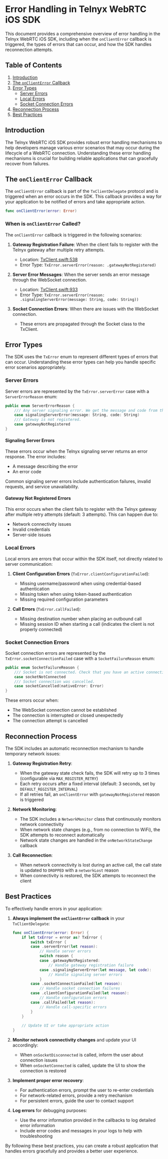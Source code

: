 # Error Handling in Telnyx WebRTC iOS SDK

This document provides a comprehensive overview of error handling in the Telnyx WebRTC iOS SDK, including when the `onClientError` callback is triggered, the types of errors that can occur, and how the SDK handles reconnection attempts.

## Table of Contents

1. [Introduction](#introduction)
2. [The `onClientError` Callback](#the-onclienterror-callback)
3. [Error Types](#error-types)
   - [Server Errors](#server-errors)
   - [Local Errors](#local-errors)
   - [Socket Connection Errors](#socket-connection-errors)
4. [Reconnection Process](#reconnection-process)
5. [Best Practices](#best-practices)

## Introduction

The Telnyx WebRTC iOS SDK provides robust error handling mechanisms to help developers manage various error scenarios that may occur during the lifecycle of a WebRTC connection. Understanding these error handling mechanisms is crucial for building reliable applications that can gracefully recover from failures.

## The `onClientError` Callback

The `onClientError` callback is part of the `TxClientDelegate` protocol and is triggered when an error occurs in the SDK. This callback provides a way for your application to be notified of errors and take appropriate action.

```swift
func onClientError(error: Error)
```

### When is `onClientError` Called?

The `onClientError` callback is triggered in the following scenarios:

1. **Gateway Registration Failure**: When the client fails to register with the Telnyx gateway after multiple retry attempts.
   - Location: [TxClient.swift:538](https://github.com/team-telnyx/telnyx-webrtc-ios/blob/main/TelnyxRTC/Telnyx/TxClient.swift#L538)
   - Error Type: `TxError.serverError(reason: .gatewayNotRegistered)`

2. **Server Error Messages**: When the server sends an error message through the WebSocket connection.
   - Location: [TxClient.swift:933](https://github.com/team-telnyx/telnyx-webrtc-ios/blob/main/TelnyxRTC/Telnyx/TxClient.swift#L933)
   - Error Type: `TxError.serverError(reason: .signalingServerError(message: String, code: String))`

3. **Socket Connection Errors**: When there are issues with the WebSocket connection.
   - These errors are propagated through the Socket class to the TxClient.

## Error Types

The SDK uses the `TxError` enum to represent different types of errors that can occur. Understanding these error types can help you handle specific error scenarios appropriately.

### Server Errors

Server errors are represented by the `TxError.serverError` case with a `ServerErrorReason` enum:

```swift
public enum ServerErrorReason {
    /// Any server signaling error. We get the message and code from the server
    case signalingServerError(message: String, code: String)
    /// Gateway is not registered.
    case gatewayNotRegistered
}
```

#### Signaling Server Errors

These errors occur when the Telnyx signaling server returns an error response. The error includes:
- A message describing the error
- An error code

Common signaling server errors include authentication failures, invalid requests, and service unavailability.

#### Gateway Not Registered Errors

This error occurs when the client fails to register with the Telnyx gateway after multiple retry attempts (default: 3 attempts). This can happen due to:
- Network connectivity issues
- Invalid credentials
- Server-side issues

### Local Errors

Local errors are errors that occur within the SDK itself, not directly related to server communication:

1. **Client Configuration Errors** (`TxError.clientConfigurationFailed`):
   - Missing username/password when using credential-based authentication
   - Missing token when using token-based authentication
   - Missing required configuration parameters

2. **Call Errors** (`TxError.callFailed`):
   - Missing destination number when placing an outbound call
   - Missing session ID when starting a call (indicates the client is not properly connected)

### Socket Connection Errors

Socket connection errors are represented by the `TxError.socketConnectionFailed` case with a `SocketFailureReason` enum:

```swift
public enum SocketFailureReason {
    /// Socket is not connected. Check that you have an active connection.
    case socketNotConnected
    /// Socket connection was cancelled.
    case socketCancelled(nativeError: Error)
}
```

These errors occur when:
- The WebSocket connection cannot be established
- The connection is interrupted or closed unexpectedly
- The connection attempt is cancelled

## Reconnection Process

The SDK includes an automatic reconnection mechanism to handle temporary network issues:

1. **Gateway Registration Retry**:
   - When the gateway state check fails, the SDK will retry up to 3 times (configurable via `MAX_REGISTER_RETRY`)
   - Each retry occurs after a fixed interval (default: 3 seconds, set by `DEFAULT_REGISTER_INTERVAL`)
   - If all retries fail, an `onClientError` with `gatewayNotRegistered` reason is triggered

2. **Network Monitoring**:
   - The SDK includes a `NetworkMonitor` class that continuously monitors network connectivity
   - When network state changes (e.g., from no connection to WiFi), the SDK attempts to reconnect automatically
   - Network state changes are handled in the `onNetworkStateChange` callback

3. **Call Reconnection**:
   - When network connectivity is lost during an active call, the call state is updated to `DROPPED` with a `networkLost` reason
   - When connectivity is restored, the SDK attempts to reconnect the client

## Best Practices

To effectively handle errors in your application:

1. **Always implement the `onClientError` callback** in your `TxClientDelegate`:
   ```swift
   func onClientError(error: Error) {
       if let txError = error as? TxError {
           switch txError {
           case .serverError(let reason):
               // Handle server errors
               switch reason {
               case .gatewayNotRegistered:
                   // Handle gateway registration failure
               case .signalingServerError(let message, let code):
                   // Handle signaling server errors
               }
           case .socketConnectionFailed(let reason):
               // Handle socket connection failures
           case .clientConfigurationFailed(let reason):
               // Handle configuration errors
           case .callFailed(let reason):
               // Handle call-specific errors
           }
       }
       
       // Update UI or take appropriate action
   }
   ```

2. **Monitor network connectivity changes** and update your UI accordingly:
   - When `onSocketDisconnected` is called, inform the user about connection issues
   - When `onSocketConnected` is called, update the UI to show the connection is restored

3. **Implement proper error recovery**:
   - For authentication errors, prompt the user to re-enter credentials
   - For network-related errors, provide a retry mechanism
   - For persistent errors, guide the user to contact support

4. **Log errors** for debugging purposes:
   - Use the error information provided in the callbacks to log detailed error information
   - Include error codes and messages in your logs to help with troubleshooting

By following these best practices, you can create a robust application that handles errors gracefully and provides a better user experience.
